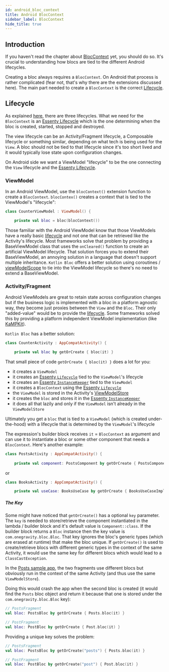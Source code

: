 ```yaml
---
id: android_bloc_context
title: Android BlocContext
sidebar_label: BlocContext
hide_title: true
---
```


## Introduction

If you haven't read the chapter about [BlocContext](../../architecture/bloc/bloc_context) yet, you should do so. It's crucial to understanding how blocs are tied to the different Android lifecycles.

Creating a bloc always requires a `BlocContext`. On Android that process is rather complicated (fear not, that's why there are the extensions discussed here). The main part needed to create a `BlocContext` is the correct [Lifecycle](../../architecture/bloc/lifecycle).

## Lifecycle

As explained [here](../../architecture/bloc/lifecycle), there are three lifecycles. What we need for the `BlocContext` is an [Essenty Lifecycle](https://github.com/arkivanov/Essenty) which is the one determining when the bloc is created, started, stopped and destroyed.

The view lifecycle can be an Activity/Fragment lifecycle, a Composable lifecycle or something similar, depending on what tech is being used for the `View`. A bloc should not be tied to that lifecycle since it's too short lived and it would typically lose state upon configuration changes. 

On Android side we want a ViewModel "lifecycle" to be the one connecting the `View` lifecycle and the [Essenty Lifecycle](https://github.com/arkivanov/Essenty).

### ViewModel

In an Android ViewModel, use the `blocContext()` extension function to create a `BlocContext`. `blocContex()` creates a context that is tied to the ViewModel's "lifecycle":

```kotlin
class CounterViewModel : ViewModel() {

    private val bloc = bloc(blocContext())
```

Those familiar with the Android ViewModel know that those ViewModels have a really basic [lifecycle](https://developer.android.com/topic/libraries/architecture/viewmodel#lifecycle) and not one that can be retrieved like the Activity's lifecycle. Most frameworks solve that problem by providing a BaseViewModel class that uses the `onCleared()` function to create an artificial ViewModel lifecycle. That solution forces you to extend their BaseViewModel, an annoying solution in a language that doesn't support multiple inheritance. `Kotlin Bloc` offers a better solution using coroutines / [viewModelScope](https://developer.android.com/topic/libraries/architecture/coroutines#viewmodelscope) to tie into the ViewModel lifecycle so there's no need to extend a BaseViewModel.

### Activity/Fragment

Android ViewModels are great to retain state across configuration changes but if the business logic is implemented with a bloc in a platform agnostic way, they become just proxies between the `View` and the `Bloc`. Their only "added-value" would be to provide the [lifecycle](#lifecycle). Some frameworks solved this by providing a platform independent ViewModel implementation (like [KaMPKit](https://github.com/touchlab/KaMPKit/blob/main/docs/GENERAL_ARCHITECTURE.md)).  

`Kotlin Bloc` has a better solution:

```kotlin
class CounterActivity : AppCompatActivity() {

    private val bloc by getOrCreate { bloc(it) }
```

That small piece of code `getOrCreate { bloc(it) }` does a lot for you:

- it creates a `ViewModel` 
- it creates an [Essenty `Lifecycle`](https://github.com/arkivanov/Essenty) tied to the `ViewModel`'s lifecycle
- it creates an [Essenty `InstanceKeeper`](https://github.com/arkivanov/Essenty) tied to the `ViewModel`
- it creates a `BlocContext` using the [Essenty `Lifecycle`](https://github.com/arkivanov/Essenty)
- the `ViewModel` is stored in the Activity's [ViewModelStore](https://developer.android.com/reference/android/arch/lifecycle/ViewModelStore)
- it creates the `bloc` and stores it in the [Essenty `InstanceKeeper`](https://github.com/arkivanov/Essenty)
- it does all that lazily and only if the `ViewModel` isn't already in the `ViewModelStore`

Ultimately you get a `bloc` that is tied to a `ViewModel` (which is created under-the-hood) with a lifecycle that is determined by the `ViewModel`'s lifecycle

The expression's builder block receives `it` = `BlocContext` as argument and can use it to instantiate a bloc or some other component that needs a `BlocContext`. Here's another example:

```kotlin
class PostsActivity : AppCompatActivity() {
    
    private val component: PostsComponent by getOrCreate { PostsComponentImpl(it) }
```
or 

```kotlin
class BooksActivity : AppCompatActivity() {

    private val useCase: BooksUseCase by getOrCreate { BooksUseCaseImpl(it, BooksRepositoryImpl()) }
```

##### The Key

Some might have noticed that `getOrCreate()` has a optional `key` parameter. The `key` is needed to store/retrieve the component instantiated in the lambda / builder block and it's default value is `Component::class`. If the builder block returns a `Bloc` instance then the key value is `com.onegravity.bloc.Bloc`. That key ignores the bloc's generic types (which are erased at runtime) that make the bloc unique. If `getOrCreate()` is used to create/retrieve blocs with different generic types in the context of the same Activity, it would use the same key for different blocs which would lead to a `ClassCastException`.

In the [Posts sample app](https://github.com/1gravity/Kotlin-Bloc/tree/master/androidApp/src/main/kotlin/com/onegravity/bloc/posts), the two fragments use different blocs but obviously run in the context of the same Activity (and thus use the same `ViewModelStore`). 

Doing this would crash the app when the second bloc is created (it would find the `Posts` bloc object and return it because that one is stored under the `com.onegravity.bloc.Bloc` key):

```kotlin
// PostsFragment
val bloc: PostsBloc by getOrCreate { Posts.bloc(it) }

// PostFragment
val bloc: PostBloc by getOrCreate { Post.bloc(it) }
```

Providing a unique key solves the problem:

```kotlin
// PostsFragment
val bloc: PostsBloc by getOrCreate("posts") { Posts.bloc(it) }

// PostFragment
val bloc: PostBloc by getOrCreate("post") { Post.bloc(it) }
```